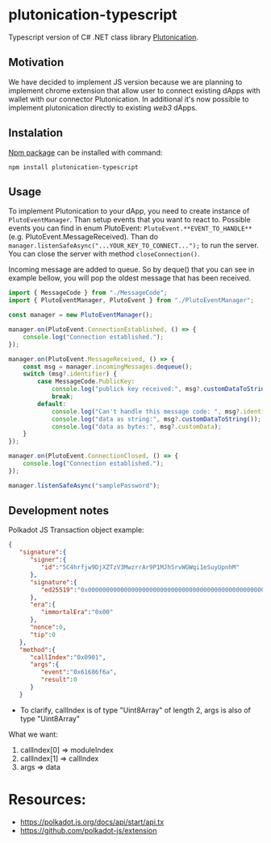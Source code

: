 # plutonication-typescript
Typescript version of C# .NET class library [Plutonication](https://github.com/cisar2218/Plutonication).
## Motivation
We have decided to implement JS version because we are planning to implement chrome extension that allow user to connect existing dApps with wallet with our connector Plutonication. In additional it's now possible to implement plutonication directly to existing *web3* dApps.

## Instalation
[Npm package](https://www.npmjs.com/package/plutonication-typescript) can be installed with command:

```
npm install plutonication-typescript
```

## Usage
To implement Plutonication to your dApp, you need to create instance of `PlutoEventManager`. Than setup events that you want to react to. Possible events you can find in enum PlutoEvent: `PlutoEvent.**EVENT_TO_HANDLE**` (e.g. PlutoEvent.MessageReceived). Than do `manager.listenSafeAsync("...YOUR_KEY_TO_CONNECT...");` to run the server. You can close the server with method `closeConnection()`.

Incoming message are added to queue. So by deque() that you can see in example bellow, you will pop the oldest message that has been received.
```ts
import { MessageCode } from "./MessageCode";
import { PlutoEventManager, PlutoEvent } from "./PlutoEventManager";

const manager = new PlutoEventManager();

manager.on(PlutoEvent.ConnectionEstablished, () => {
    console.log("Connection established.");
});

manager.on(PlutoEvent.MessageReceived, () => {
    const msg = manager.incomingMessages.dequeue();
    switch (msg?.identifier) {
        case MessageCode.PublicKey:
            console.log("publick key received:", msg?.customDataToString());
            break;
        default:
            console.log("Can't handle this message code: ", msg?.identifier);
            console.log("data as string:", msg?.customDataToString());
            console.log("data as bytes:", msg?.customData);
    }
});

manager.on(PlutoEvent.ConnectionClosed, () => {
    console.log("Connection established.");
});

manager.listenSafeAsync("samplePassword");
```

## Development notes
Polkadot JS Transaction object example:
```json
{
   "signature":{
      "signer":{
         "id":"5C4hrfjw9DjXZTzV3MwzrrAr9P1MJhSrvWGWqi1eSuyUpnhM"
      },
      "signature":{
         "ed25519":"0x00000000000000000000000000000000000000000000000000000000000000000000000000000000000000000000000000000000000000000000000000000000"
      },
      "era":{
         "immortalEra":"0x00"
      },
      "nonce":0,
      "tip":0
   },
   "method":{
      "callIndex":"0x0901",
      "args":{
         "event":"0x61686f6a",
         "result":0
      }
   }
```
- To clarify, callIndex is of type "Uint8Array" of length 2, args is also of type "Uint8Array"

What we want:
1) callIndex[0] => moduleIndex
2) callIndex[1] => callIndex
3) args => data


# Resources:

- https://polkadot.js.org/docs/api/start/api.tx
- https://github.com/polkadot-js/extension
